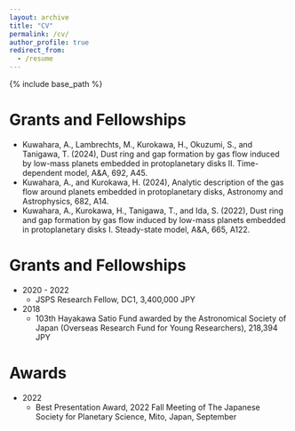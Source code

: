 ```yaml
---
layout: archive
title: "CV"
permalink: /cv/
author_profile: true
redirect_from:
  - /resume
---
```


{% include base_path %}

Grants and Fellowships
======
* Kuwahara, A., Lambrechts, M., Kurokawa, H., Okuzumi, S., and Tanigawa, T.
(2024), Dust ring and gap formation by gas flow induced by low-mass planets
embedded in protoplanetary disks II. Time-dependent model, A&A, 692, A45.
* Kuwahara, A., and Kurokawa, H. (2024), Analytic description of the gas flow around
planets embedded in protoplanetary disks, Astronomy and Astrophysics, 682, A14.
* Kuwahara, A., Kurokawa, H., Tanigawa, T., and Ida, S. (2022), Dust ring and gap
formation by gas flow induced by low-mass planets embedded in protoplanetary
disks I. Steady-state model, A&A, 665, A122.
  
Grants and Fellowships
======
* 2020 - 2022
  * JSPS Research Fellow, DC1, 3,400,000 JPY
* 2018
  * 103th Hayakawa Satio Fund awarded by the Astronomical Society of Japan (Overseas Research Fund for Young Researchers), 218,394 JPY

Awards
======
* 2022
  * Best Presentation Award, 2022 Fall Meeting of The Japanese Society for Planetary Science, Mito, Japan, September
